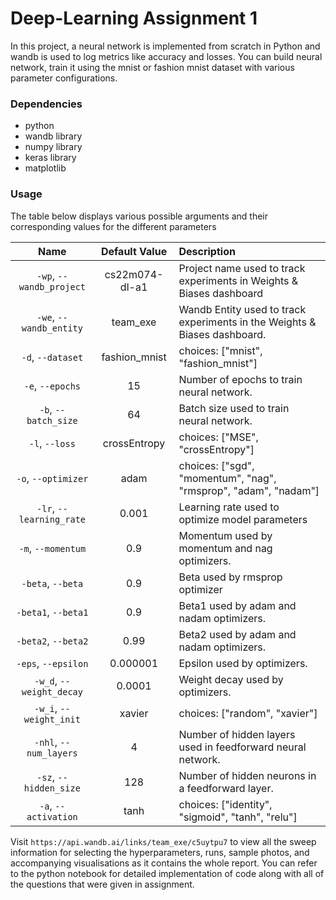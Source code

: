 # Deep-Learning  Assignment 1
In this project, a neural network is implemented from scratch in Python and wandb is used to log metrics like accuracy and losses. You can build neural network, train it using the mnist or fashion mnist dataset with various parameter configurations.

### Dependencies
 - python
 - wandb library
 - numpy library
 - keras library
 - matplotlib

### Usage

 The table below displays various possible arguments and their corresponding values for the different parameters

 | Name | Default Value | Description |
| :---: | :-------------: | :----------- |
| `-wp`, `--wandb_project` | cs22m074-dl-a1 | Project name used to track experiments in Weights & Biases dashboard |
| `-we`, `--wandb_entity` | team_exe  | Wandb Entity used to track experiments in the Weights & Biases dashboard. |
| `-d`, `--dataset` | fashion_mnist | choices:  ["mnist", "fashion_mnist"] |
| `-e`, `--epochs` | 15 |  Number of epochs to train neural network.|
| `-b`, `--batch_size` | 64 | Batch size used to train neural network. | 
| `-l`, `--loss` | crossEntropy | choices:  ["MSE", "crossEntropy"] |
| `-o`, `--optimizer` | adam | choices:  ["sgd", "momentum", "nag", "rmsprop", "adam", "nadam"] | 
| `-lr`, `--learning_rate` | 0.001 | Learning rate used to optimize model parameters | 
| `-m`, `--momentum` | 0.9 | Momentum used by momentum and nag optimizers. |
| `-beta`, `--beta` | 0.9 | Beta used by rmsprop optimizer | 
| `-beta1`, `--beta1` | 0.9 | Beta1 used by adam and nadam optimizers. | 
| `-beta2`, `--beta2` | 0.99 | Beta2 used by adam and nadam optimizers. |
| `-eps`, `--epsilon` | 0.000001 | Epsilon used by optimizers. |
| `-w_d`, `--weight_decay` | 0.0001 | Weight decay used by optimizers. |
| `-w_i`, `--weight_init` | xavier | choices:  ["random", "xavier"] | 
| `-nhl`, `--num_layers` | 4 | Number of hidden layers used in feedforward neural network. | 
| `-sz`, `--hidden_size` | 128 | Number of hidden neurons in a feedforward layer. |
| `-a`, `--activation` | tanh | choices:  ["identity", "sigmoid", "tanh", "relu"] |


Visit `https://api.wandb.ai/links/team_exe/c5uytpu7` to view all the sweep information for selecting the hyperparameters, runs, sample photos, and accompanying visualisations as it contains the whole report.
You can refer to the python notebook for detailed implementation of code along with all of the questions that were given in assignment. 
